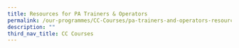 ```yaml
---
title: Resources for PA Trainers & Operators
permalink: /our-programmes/CC-Courses/pa-trainers-and-operators-resources
description: ""
third_nav_title: CC Courses
---
```

